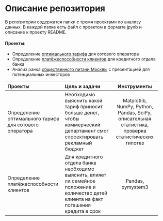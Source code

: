 # Описание репозитория
В репозитории содержатся папки с тремя проектами по анализу данных. В каждой папке есть файл с проектом в формате jpynb и описание  к проекту README. 

#### Проекты:

- Определение [оптимального тарифа](https://github.com/nilnovikov/projects/tree/main/проект%20оптимальный%20тариф) для сотового оператора
- Определение [платёжеспособности клиентов](https://github.com/nilnovikov/projects/tree/main/проект%20платёжеспособность) для кредитного отдела банка
- Анализ ранка [общественного питани Москвы](https://github.com/nilnovikov/projects/tree/main/проект%20по%20общепиту%20Москвы) с презентацией для потенциальных инвесторов

Проекты                       | Цель и задачи                                  | Инструменты
:---------------------------- | :--------------------------------------------  | :---------------------------------:
Определение оптимального тарифа для сотового оператора | Необходимо выяснить какой тариф приносит больше денег, чтобы коммерческий департамент смог спроектировать рекламный бюджет| Matplotlib, NumPy, Python, Pandas, SciPy, описательная статистика, проверка статистических гипотез
Определение платёжеспособности клиентов | Для кредитного отдела банка необходимо выяснить, влияет ли семейное положение и количество детей клиента на факт погашения кредита в срок | Pandas, pymystem3
